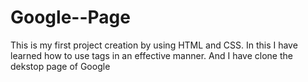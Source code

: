 # Google--Page
This is my first project creation by using HTML and CSS. In this I have learned how to use tags in an effective manner. And I have clone the dekstop page of Google
